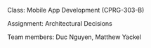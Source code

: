 Class: Mobile App Development (CPRG-303-B) 

Assignment: Architectural Decisions 

Team members: Duc Nguyen, Matthew Yackel
